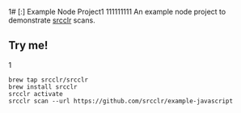 1# [:] Example Node Project1
111111111
An example node project to demonstrate [srcclr](https://www.srcclr.com) scans.

## Try me!
1
```
brew tap srcclr/srcclr
brew install srcclr
srcclr activate
srcclr scan --url https://github.com/srcclr/example-javascript
```
